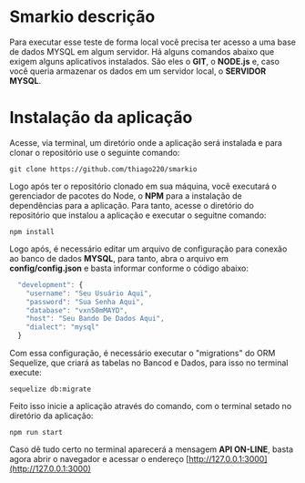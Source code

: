 # Smarkio descrição

Para executar esse teste de forma local você precisa ter acesso a uma base de dados MYSQL em algum servidor. Há alguns comandos abaixo que exigem alguns aplicativos instalados. São eles o **GIT**, o **NODE.js** e, caso você queria armazenar os dados em um servidor local, o **SERVIDOR MYSQL**.

# Instalação da aplicação

Acesse, via terminal, um diretório onde a aplicação será instalada e para clonar o repositório use o seguinte comando:

```
git clone https://github.com/thiago220/smarkio
```

Logo após ter o repositório clonado em sua máquina, você executará o gerenciador de pacotes do Node, o **NPM** para a instalação de dependências para a aplicação. Para tanto, acesse o diretório do repositório que instalou a aplicação e executar o seguitne comando:

```
npm install
```

Logo após, é necessário editar um arquivo de configuração para conexão ao banco de dados **MYSQL**, para tanto, abra o arquivo em **config/config.json** e basta informar conforme o código abaixo:

```javascript
  "development": {
    "username": "Seu Usuário Aqui",
    "password": "Sua Senha Aqui",
    "database": "vxn50mMAYD",
    "host": "Seu Bando De Dados Aqui",
    "dialect": "mysql"
  }
```
Com essa configuração, é necessário executar o "migrations" do ORM Sequelize, que criará as tabelas no Bancod e Dados, para isso no terminal execute:

```
sequelize db:migrate
```

Feito isso inicie a aplicação através do comando, com o terminal setado no diretório da aplicação:

```
npm run start
```

Caso dê tudo certo no terminal aparecerá a mensagem **API ON-LINE**, basta agora abrir o navegador e acessar o endereço [http://127.0.0.1:3000](http://127.0.0.1:3000)